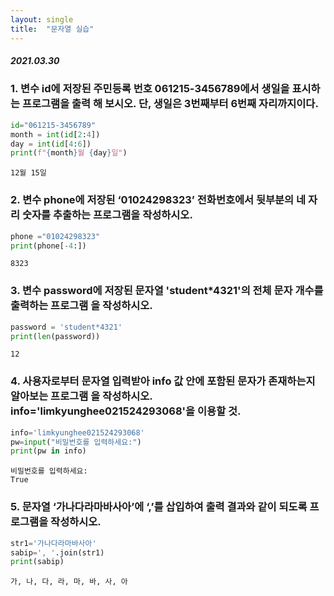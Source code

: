 ```yaml
---
layout: single
title:  "문자열 실습"
---
```


##### 2021.03.30



### 1. 변수 id에 저장된 주민등록 번호 061215-3456789에서 생일을 표시하는 프로그램을 출력 해 보시오. 단, 생일은 3번째부터 6번째 자리까지이다.


```python
id="061215-3456789"
month = int(id[2:4])
day = int(id[4:6])
print(f"{month}월 {day}일")
```

    12월 15일


### 2. 변수 phone에 저장된 ‘01024298323’ 전화번호에서 뒷부분의 네 자리 숫자를 추출하는 프로그램을 작성하시오. 



```python
phone ="01024298323"
print(phone[-4:])
```

    8323


### 3. 변수 password에 저장된 문자열 'student*4321'의 전체 문자 개수를 출력하는 프로그램 을 작성하시오. 


```python
password = 'student*4321'
print(len(password))
```

    12


### 4. 사용자로부터 문자열 입력받아 info 값 안에 포함된 문자가 존재하는지 알아보는 프로그램 을 작성하시오. info='limkyunghee021524293068'을 이용할 것. 


```python
info='limkyunghee021524293068' 
pw=input("비밀번호를 입력하세요:") 
print(pw in info)
```

    비밀번호를 입력하세요:
    True


### 5. 문자열 ‘가나다라마바사아’에 ‘,’를 삽입하여 출력 결과와 같이 되도록 프로그램을 작성하시오. 


```python
str1='가나다라마바사아' 
sabip=', '.join(str1) 
print(sabip)
```

    가, 나, 다, 라, 마, 바, 사, 아


